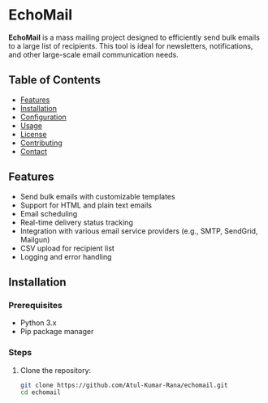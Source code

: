 # EchoMail

**EchoMail** is a mass mailing project designed to efficiently send bulk emails to a large list of recipients. This tool is ideal for newsletters, notifications, and other large-scale email communication needs.

## Table of Contents

- [Features](#features)
- [Installation](#installation)
- [Configuration](#configuration)
- [Usage](#usage)
- [License](#license)
- [Contributing](#contributing)
- [Contact](#contact)

## Features

- Send bulk emails with customizable templates
- Support for HTML and plain text emails
- Email scheduling
- Real-time delivery status tracking
- Integration with various email service providers (e.g., SMTP, SendGrid, Mailgun)
- CSV upload for recipient list
- Logging and error handling

## Installation

### Prerequisites

- Python 3.x
- Pip package manager

### Steps

1. Clone the repository:
   ```bash
   git clone https://github.com/Atul-Kumar-Rana/echomail.git
   cd echomail
